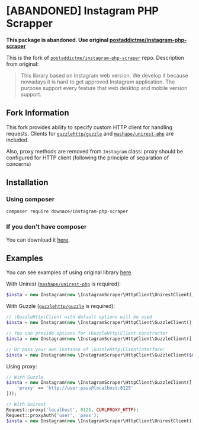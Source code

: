 # [ABANDONED] Instagram PHP Scrapper

**This package is abandoned. Use original [postaddictme/instagram-php-scraper](https://github.com/postaddictme/instagram-php-scraper)**

This is the fork of [`postaddictme/instagram-php-scraper`](https://github.com/postaddictme/instagram-php-scraper) repo.
Description from original:

> This library based on Instagram web version. We develop it because nowadays it is hard to get approved Instagram application. 
> The purpose support every feature that web desktop and mobile version support. 


## Fork Information

This fork provides ability to specify custom HTTP client for handling requests.
Clients for [`guzzlehttp/guzzle`](https://github.com/guzzle/guzzle) and
[`mashape/unirest-php`](https://github.com/Mashape/unirest-php) are included.

Also, proxy methods are removed from `Instagram` class: proxy should be configured for HTTP client
(following the principle of separation of concerns) 


## Installation

### Using composer

```sh
composer require downace/instagram-php-scraper
```

### If you don't have composer
You can download it [here](https://getcomposer.org/download/).


## Examples

You can see examples of using original library [here](https://github.com/postaddictme/instagram-php-scraper/tree/master/examples).

With Unirest ([`mashape/unirest-php`](https://github.com/Mashape/unirest-php) is required):

```php
$insta = new Instagram(new \InstagramScraper\HttpClient\UnirestClient());
```

With Guzzle ([`guzzlehttp/guzzle`](https://github.com/guzzle/guzzle) is required):

```php
// \GuzzleHttp\Client with default options will be used
$insta = new Instagram(new \InstagramScraper\HttpClient\GuzzleClient());

// You can provide options for \GuzzleHttp\Client constructor
$insta = new Instagram(new \InstagramScraper\HttpClient\GuzzleClient([ 'timeout' => 5 ]));

// Or pass your own instance of \GuzzleHttp\ClientInterface:
$insta = new Instagram(new \InstagramScraper\HttpClient\GuzzleClient($myClient));
```

Using proxy:

```php
// With Guzzle.
$insta = new Instagram(new \InstagramScraper\HttpClient\GuzzleClient([
    'proxy' => 'http://user:pass@localhost:8125'
]));

// With Unirest
Request::proxy('localhost', 8125, CURLPROXY_HTTP);
Request::proxyAuth('user', 'pass');
$insta = new Instagram(new \InstagramScraper\HttpClient\UnirestClient());
```
